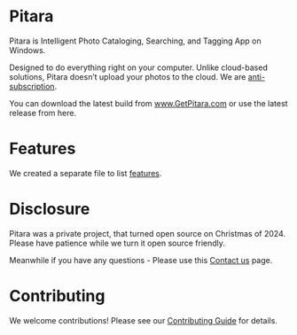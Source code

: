 # Pitara
Pitara is Intelligent Photo Cataloging, Searching, and Tagging App on Windows.

Designed to do everything right on your computer. Unlike cloud-based solutions, Pitara doesn’t upload your photos to the cloud. We are <a href="https://getpitara.com/en/anti-subscription/" target="_blank">anti-subscription</a>.


You can download the latest build from <a href="http://www.GetPitara.com" target="_blank">www.GetPitara.com</a> or use the latest release from here.

# Features
We created a separate file to list [features](FEATURES.md).

# Disclosure 
Pitara was a private project, that turned open source on Christmas of 2024. Please have patience while we turn it open source friendly. 

Meanwhile if you have any questions - Please use this <a href="https://getpitara.com/en/home/contact-us" target="_blank">Contact us</a> page.

# Contributing
We welcome contributions! Please see our [Contributing Guide](CONTRIBUTING.md) for details.
